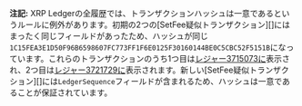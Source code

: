**注記:** XRP Ledgerの全履歴では、トランザクションハッシュは一意であるというルールに例外があります。初期の2つの[SetFee疑似トランザクション][]にはまったく同じフィールドがあったため、ハッシュが同じ`1C15FEA3E1D50F96B6598607FC773FF1F6E0125F30160144BE0C5CBC52F5151B`になっています。これらのトランザクションのうち1つ目は[レジャー3715073に](websocket-api-tool.html?server=wss%3A%2F%2Fs2.ripple.com%2F&req=%7B%22id%22%3A%22setfee_nonunique_hash_1%22%2C%22command%22%3A%22transaction_entry%22%2C%22tx_hash%22%3A%221C15FEA3E1D50F96B6598607FC773FF1F6E0125F30160144BE0C5CBC52F5151B%22%2C%22ledger_index%22%3A3715073%7D)表示され、2つ目は[レジャー3721729に](websocket-api-tool.html?server=wss%3A%2F%2Fs2.ripple.com%2F&req=%7B%22id%22%3A%22setfee_nonunique_hash_1%22%2C%22command%22%3A%22transaction_entry%22%2C%22tx_hash%22%3A%221C15FEA3E1D50F96B6598607FC773FF1F6E0125F30160144BE0C5CBC52F5151B%22%2C%22ledger_index%22%3A3721729%7D)表示されます。新しい[SetFee疑似トランザクション][]には`LedgerSequence`フィールドが含まれるため、ハッシュは一意であることが保証されています。
